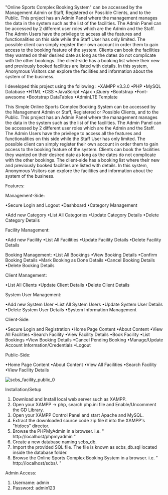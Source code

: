 "Online Sports Complex Booking System" can be accessed by the Management Admin or Staff, Registered or Possible Clients, and to the Public. This project has an Admin Panel where the management manages the data in the system such as the list of the facilities. The Admin Panel can be accessed by 2 different user roles which are the Admin and the Staff. The Admin Users have the privilege to access all the features and functionalities on this side while the Staff User has only limited. The possible client can simply register their own account in order them to gain access to the booking feature of the system. Clients can book the facilities they wanted on their desired date as long as the dates do not complicate with the other bookings. The client-side has a booking list where their new and previously booked facilities are listed with details. In this system, Anonymous Visitors can explore the facilities and information about the system of the business.

I developed this project using the following :
•XAMPP v3.3.0
•PHP
•MySQL Database
•HTML
•CSS
•JavaScript
•Ajax
•jQuery
•Bootstrap
•Font-awesome
•Bootstrap DataTables
•AdminLTE Template

This Simple Online Sports Complex Booking System can be accessed by the Management Admin or Staff, Registered or Possible Clients, and to the Public. This project has an Admin Panel where the management manages 
the data in the system such as the list of the facilities. The Admin Panel can be accessed by 2 different user roles which are the Admin and the Staff. The Admin Users have the privilege to access all the 
features and functionalities on this side while the Staff User has only limited. The possible client can simply register their own account in order them to gain access to the booking feature of the system. Clients
can book the facilities they wanted on their desired date as long as the dates do not complicate with the other bookings. The client-side has a booking list where their new and previously booked facilities are 
listed with details. In this system, Anonymous Visitors can explore the facilities and information about the system of the business.

Features:

Management-Side:

•Secure Login and Logout
•Dashboard
•Category Management

•Add new Category
•List All Categories
•Update Category Details
•Delete Category Details

Facility Management:

•Add new Facility
•List All Facilities
•Update Facility Details
•Delete Facility Details

Booking Management:
•List All Bookings
•View Booking Details
•Confirm Booking Details
•Mark Booking as Done Details
•Cancel Booking Details
•Delete Booking Details

Client Management:

•List All Clients
•Update Client Details
•Delete Client Details

System User Management:

•Add new System User
•List All System Users
•Update System User Details
•Delete System User Details
•System Information Management

Client-Side:

•Secure Login and Registration
•Home Page Content
•About Content
•View All Facilities
•Search Facility
•View Facility Details
•Book Facility
•List Bookings
•View Booking Details
•Cancel Pending Booking
•Manage/Update Account Information/Credentials
•Logout

Public-Side:

•Home Page Content
•About Content
•View All Facilities
•Search Facility
•View Facility Details

![scbs_facility_public_0](https://github.com/user-attachments/assets/a2c4a2b0-cf44-4bec-ae22-5bdb8699fd9d)



Installation/Setup
1. Download and Install local web server such as XAMPP.
2. Open your XAMPP -> php, search php.ini file and Enable/Uncomment the GD Library.
3. Open your XAMPP Control Panel and start Apache and MySQL.
4. Extract the downloaded source code zip file it into the XAMPP's "htdocs" director.
5. Browse the PHPMyAdmin in a browser. i.e. " http://localhost/phpmyadmin "
6. Create a new  database naming scbs_db.
7. Import the provided SQL file. The file is known as scbs_db.sql located inside the  database folder.
8. Browse the Online Sports Complex Booking System in a browser. i.e. " http://localhost/scbs/. "

Admin Access: 
   1. Username: admin
   2. Password: admin123
